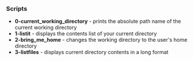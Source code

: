 ### Scripts
* **0-current_working_directory** - prints the absolute path name of the current working directory
* **1-listit** - displays the contents list of your current directory
* **2-bring_me_home** - changes the working directory to the user's home directory
* **3-listfiles** - displays current directory contents in a long format
